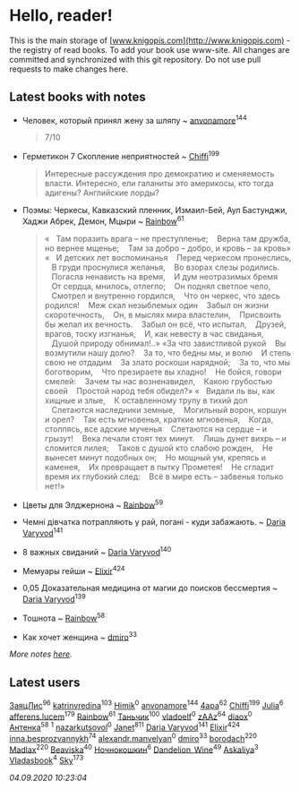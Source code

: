 # Hello, reader!
This is the main storage of [www.knigopis.com](http://www.knigopis.com) - the registry of read books.
To add your book use www-site. All changes are committed and synchronized with this git repository.
Do not use pull requests to make changes here.


## Latest books with notes
* Человек, который принял жену за шляпу ~ [anvonamore](users/595/5957175-vkontakte)<sup>144</sup>
    > 7/10

* Герметикон 7 Скопление неприятностей ~ [Chiffi](users/105/105831994080785626680-google)<sup>199</sup>
    > Интересные рассуждения про демократию и сменяемость власти. Интересно, ели галаниты это америкосы, кто тогда адигены? Английские лорды?

* Поэмы: Черкесы, Кавказский пленник, Измаил-Бей, Аул Бастунджи, Хаджи Абрек, Демон, Мцыри ~ [Rainbow](users/109/109787328219839805802-google)<sup>61</sup>
    > «   Там поразить врага – не преступленье;
    >    Верна там дружба, но вернее мщенье;
    >    Там за добро – добро, и кровь – за кровь»
    > «   И детских лет воспоминанья
    >    Перед черкесом пронеслись,
    >    В груди проснулися желанья,
    >    Во взорах слезы родились.
    >    Погасла ненависть на время,
    >    И дум неотразимых бремя
    >    От сердца, мнилось, отлегло;
    >    Он поднял светлое чело,
    >    Смотрел и внутренно гордился,
    >    Что он черкес, что здесь родился!
    >    Меж скал незыблемых один
    >    Забыл он жизни скоротечность,
    >    Он, в мыслях мира властелин,
    >    Присвоить бы желал их вечность.
    >    Забыл он всё, что испытал,
    >    Друзей, врагов, тоску изгнанья,
    >    И, как невесту в час свиданья,
    >    Душой природу обнимал!..»
    > «За что завистливой рукой
    >    Вы возмутили нашу долю?
    >    За то, что бедны мы, и волю
    >    И степь свою не отдадим
    >    За злато роскоши нарядной;
    >    За то, что мы боготворим,
    >    Что презираете вы хладно!
    >    Не бойся, говори смелей:
    >    Зачем ты нас возненавидел,
    >    Какою грубостью своей
    >    Простой народ тебя обидел?»
    > «   Видали ль вы, как хищные и злые,
    >    К оставленному трупу в тихий дол
    >    Слетаются наследники земные,
    >    Могильный ворон, коршун и орел?
    >    Так есть мгновенья, краткие мгновенья,
    >    Когда, столпясь, все адские мученья
    >    Слетаются на сердце – и грызут!
    >    Века печали стоят тех минут.
    >    Лишь дунет вихрь – и сломится лилея;
    >    Таков с душой кто слабою рожден,
    >    Не вынесет минут подобных он;
    >    Но мощный ум, крепясь и каменея,
    >    Их превращает в пытку Прометея!
    >    Не сгладит время их глубокий след:
    >    Всё в мире есть – забвенья только нет!»

* Цветы для Элджернона ~ [Rainbow](users/109/109787328219839805802-google)<sup>59</sup>

* Чемні дівчатка потрапляють у рай, погані - куди забажають. ~ [Daria Varyvod](users/829/829893410524253-facebook)<sup>141</sup>

* 8 важных свиданий ~ [Daria Varyvod](users/829/829893410524253-facebook)<sup>140</sup>

* Мемуары гейши ~ [Elixir](users/115/115826717712507836033-google)<sup>424</sup>

* 0,05 Доказательная медицина от магии до поисков бессмертия ~ [Daria Varyvod](users/829/829893410524253-facebook)<sup>139</sup>

* Тошнота ~ [Rainbow](users/109/109787328219839805802-google)<sup>58</sup>

* Как хочет женщина ~ [dmiro](users/571/5714115-vkontakte)<sup>33</sup>


_More notes [here](latest_books_with_notes.md)._


## Latest users
[ЗаяцЛис](users/112/112388384595246311466-google)<sup>96</sup> 
[katrinvredina](users/233/2336755-vkontakte)<sup>103</sup> 
[Himik](users/100/100471902502443753809-google)<sup>0</sup> 
[anvonamore](users/595/5957175-vkontakte)<sup>144</sup> 
[4apa](users/117/117392596378069249667-google)<sup>62</sup> 
[Chiffi](users/105/105831994080785626680-google)<sup>199</sup> 
[Julia](users/360/3605959179435376-facebook)<sup>6</sup> 
[afferens.lucem](users/196/196071655-vkontakte)<sup>179</sup> 
[Rainbow](users/109/109787328219839805802-google)<sup>61</sup> 
[Таньчик](users/209/2096581563762610-facebook)<sup>100</sup> 
[vladoelf](users/223/22305058-vkontakte)<sup>0</sup> 
[zAAz](users/202/202248233-vkontakte)<sup>64</sup> 
[diaox](users/286/28646910-vkontakte)<sup>0</sup> 
[Антенка](users/118/118158645037334943900-google)<sup>58</sup> 
[](users/114/114590628984975057130-google)<sup>1</sup> 
[nazarkutsovol](users/180/180462035-vkontakte)<sup>0</sup> 
[Janet](users/108/108113656204404967440-google)<sup>811</sup> 
[Daria Varyvod](users/829/829893410524253-facebook)<sup>141</sup> 
[Elixir](users/115/115826717712507836033-google)<sup>424</sup> 
[inna.besprozvannykh](users/733/73323849-yandex)<sup>74</sup> 
[alexandr.manvelyan](users/265/265546908-yandex)<sup>0</sup> 
[dmiro](users/571/5714115-vkontakte)<sup>33</sup> 
[borodach](users/157/15706320-vkontakte)<sup>220</sup> 
[Madlax](users/158/158304782-vkontakte)<sup>220</sup> 
[Beaviska](users/102/10202544960024508-facebook)<sup>40</sup> 
[Ночнокошкин](users/104/104299837-vkontakte)<sup>6</sup> 
[Dandelion_Wine](users/586/58602788-vkontakte)<sup>49</sup> 
[Askaliya](users/326/326783541-vkontakte)<sup>3</sup> 
[Vladasbook](users/221/221759364-yandex)<sup>4</sup> 
[Sky](users/118/118049897850017649660-googleplus)<sup>173</sup> 


_04.09.2020 10:23:04_
